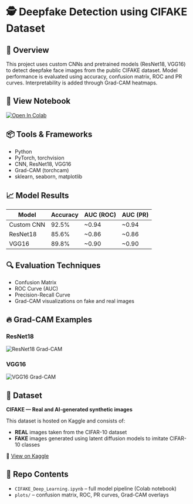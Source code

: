 # 🕵️ Deepfake Detection using CIFAKE Dataset

## 🧠 Overview
This project uses custom CNNs and pretrained models (ResNet18, VGG16) to detect deepfake face images from the public CIFAKE dataset. Model performance is evaluated using accuracy, confusion matrix, ROC and PR curves. Interpretability is added through Grad-CAM heatmaps.

## 🧪 View Notebook

[![Open In Colab](https://colab.research.google.com/assets/colab-badge.svg)](https://colab.research.google.com/github/Sooraj-z/deepfake-detection-cifake/blob/main/CIFAKE_Deep_Learning.ipynb)

## 📦 Tools & Frameworks
- Python
- PyTorch, torchvision
- CNN, ResNet18, VGG16
- Grad-CAM (torchcam)
- sklearn, seaborn, matplotlib

## 📈 Model Results

| Model     | Accuracy | AUC (ROC) | AUC (PR) |
|-----------|----------|-----------|----------|
| Custom CNN | 92.5%   | ~0.94     | ~0.94    |
| ResNet18   | 85.6%   | ~0.86     | ~0.86    |
| VGG16      | 89.8%   | ~0.90     | ~0.90    |

## 🔍 Evaluation Techniques
- Confusion Matrix  
- ROC Curve (AUC)  
- Precision-Recall Curve  
- Grad-CAM visualizations on fake and real images  

## 🔥 Grad-CAM Examples

### ResNet18  
![ResNet18 Grad-CAM](plots/Grad-CAM_examples/ResNet18_Grad-CAM.png)

### VGG16  
![VGG16 Grad-CAM](plots/Grad-CAM_examples/VGG16_Grad_CAM.png)


## 🧪 Dataset
**CIFAKE — Real and AI-generated synthetic images**

This dataset is hosted on Kaggle and consists of:
- **REAL** images taken from the CIFAR-10 dataset  
- **FAKE** images generated using latent diffusion models to imitate CIFAR-10 classes

🔗 [View on Kaggle](https://www.kaggle.com/datasets/birdy654/cifake-real-and-ai-generated-synthetic-images)

## 📁 Repo Contents
- `CIFAKE_Deep_Learning.ipynb` – full model pipeline (Colab notebook)
- `plots/` – confusion matrix, ROC, PR curves, Grad-CAM overlays

